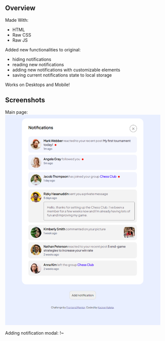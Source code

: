 ## Overview
Made With:
 - HTML
 - Raw CSS
 - Raw JS

Added new functionalities to original:
 - hiding notifications
 - reading new notifications
 - adding new notifications with customizable elements
 - saving current notifications state to local storage

Works on Desktops and Mobile!

## Screenshots
Main page:
![](/assets/images/Screenshot_5.png)

Adding notification modal:
!~[](/assets/images/Screenshot_6.png)